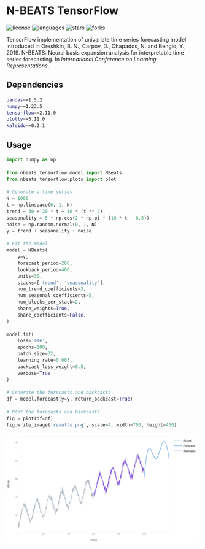 # N-BEATS TensorFlow

![license](https://img.shields.io/github/license/flaviagiammarino/nbeats-tensorflow)
![languages](https://img.shields.io/github/languages/top/flaviagiammarino/nbeats-tensorflow)
![stars](https://img.shields.io/github/stars/flaviagiammarino/nbeats-tensorflow)
![forks](https://img.shields.io/github/forks/flaviagiammarino/nbeats-tensorflow)

TensorFlow implementation of univariate time series forecasting model introduced in Oreshkin, B. N., Carpov, D., Chapados, N. and Bengio, Y., 2019. 
N-BEATS: Neural basis expansion analysis for interpretable time series forecasting. In *International Conference on Learning Representations*.

## Dependencies
```bash
pandas==1.5.2
numpy==1.23.5
tensorflow==2.11.0
plotly==5.11.0
kaleido==0.2.1
```

## Usage
```python
import numpy as np

from nbeats_tensorflow.model import NBeats
from nbeats_tensorflow.plots import plot

# Generate a time series
N = 1000
t = np.linspace(0, 1, N)
trend = 30 + 20 * t + 10 * (t ** 2)
seasonality = 5 * np.cos(2 * np.pi * (10 * t - 0.5))
noise = np.random.normal(0, 1, N)
y = trend + seasonality + noise

# Fit the model
model = NBeats(
    y=y,
    forecast_period=200,
    lookback_period=400,
    units=30,
    stacks=['trend', 'seasonality'],
    num_trend_coefficients=3,
    num_seasonal_coefficients=5,
    num_blocks_per_stack=2,
    share_weights=True,
    share_coefficients=False,
)

model.fit(
    loss='mse',
    epochs=100,
    batch_size=32,
    learning_rate=0.003,
    backcast_loss_weight=0.5,
    verbose=True
)

# Generate the forecasts and backcasts
df = model.forecast(y=y, return_backcast=True)

# Plot the forecasts and backcasts
fig = plot(df=df)
fig.write_image('results.png', scale=4, width=700, height=400)
```
![results](example/results.png)
